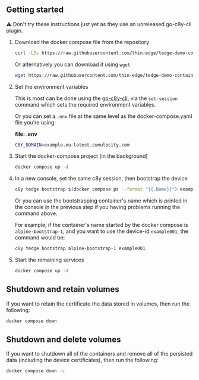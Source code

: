 ## Getting started

:warning: Don't try these instructions just yet as they use an unreleased go-c8y-cli plugin.

1. Download the docker compose file from the repository

    ```sh
    curl -LSs https://raw.githubusercontent.com/thin-edge/tedge-demo-container/main/demos/docker-compose/tedge/docker-compose.yaml > docker-compose.yaml
    ```

    Or alternatively you can download it using `wget`

    ```sh
    wget https://raw.githubusercontent.com/thin-edge/tedge-demo-container/main/demos/docker-compose/tedge/docker-compose.yaml
    ```

2. Set the environment variables

    This is most can be done using the [go-c8y-cli](https://goc8ycli.netlify.app/), via the `set-session` command which sets the required environment variables.

    Or you can set a `.env` file at the same level as the docker-compose.yaml file you're using:

    **file: .env**

    ```sh
    C8Y_DOMAIN=example.eu-latest.cumulocity.com
    ```

3. Start the docker-compose project (in the background)

    ```sh
    docker compose up -d
    ```

4. In a new console, set the same c8y session, then bootstrap the device

    ```sh
    c8y tedge bootstrap $(docker compose ps --format "{{.Name}}") example001
    ```

    Or you can use the bootstrapping container's name which is printed in the console in the previous step if you having problems running the command above.

    For example, if the container's name started by the docker compose is `alpine-bootstrap-1`, and you want to use the device-id `example001`, the command would be:

    ```sh
    c8y tedge bootstrap alpine-bootstrap-1 example001
    ```

5. Start the remaining services

    ```sh
    docker compose up -d
    ```

## Shutdown and retain volumes

If you want to retain the certificate the data stored in volumes, then run the following:

```sh
docker compose down
```

## Shutdown and delete volumes

If you want to shutdown all of the containers and remove all of the persisted data (including the device certificates), then run the following:

```sh
docker compose down -v
```
